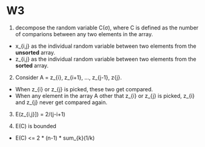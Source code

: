 



# W3

1. decompose the random variable C(σ), where C is defined as the number of comparions between any two elements in the array.
  - x_{i,j} as the individual random variable between two elements from the **unsorted** array.
  - z_{i,j} as the individual random variable between two elements from the **sorted** array.
  
2. Consider A = z_{i}, z_{i+1}, ..., z_{j-1}, z{j}.
  - When z_{i} or z_{j} is picked, these two get compared.
  - When any element in the array A other that z_{i} or z_{j} is picked, z_{i} and z_{j} never get compared again.

3. E(z_{i,j}]) = 2/(j-i+1)

4. E(C) is bounded
  - E(C) <= 2 * (n-1) * sum_{k}(1/k)

